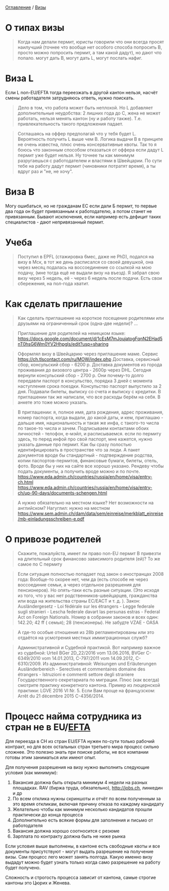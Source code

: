 [Оглавление](/faq/) / [Визы](/faq/inbox/Визы.html)

# О типах визы
> Когда нам делали пермит, юристы говорили что они всегда просят наилучший (точнее что вообще нет особого способа попросить B, просто можно попросить пермит, а там какой дадут), но дают что попало. могут дать B, могут дать L, могут послать нафиг.

# Виза L
Если L non-EU/EFTA тогда переезжать в другой кантон нельзя, насчёт смены работадателя затрудняюсь ответь, нужно поискать.
>Дело в том, что работа может быть неплохой. Но L добавляет дополнительные неудобства: 2 лишних года до С, жена не может работать, нельзя менять кантон (ну и работу также). Т.е. привлекательность такого предложения падает.

>Соглашаясь на оффер предполагай что у тебя будет L. Вероятность получить L выше чем B. Логика выдачи B в принципе не очень известна, плюс очень консервативные квоты. Так то я боюсь что законным способом отказаться от оффера если дадут L пермит уже будет нельзя. Ну точнее ты как минимум разругаешься с работодателем и властями в Швейцарии. По сути тебе на работу дадут пермит (чиновники потратят время), а ты вдруг раз и "не, не хочу".

# Виза B
Могу ошибаться, но не гражданам ЕС если дали Б пермит, то первые два года он будет привязанным к работодателю, а потом станет не привязанным.
Бывают исключения, если например есть дефицит таких специалистов - дают непривязанный пермит.

# Учеба
> Поступил в EPFL (стажировка 6мес, даже не PhD), подался на визу в Мск, в тот же день расписался со своей девушкой, она через месяц подалась на воссоединение со ссылкой на мою подачу, (мне тогда ещё не выдали визу на въезд). Я забрал свою визу через 5 недель, её - через 6 недель после подачи. Есть свои сбережения, на пол-года хватит.

# Как сделать приглашение
> Как сделать приглашение на короткое посещение родителями или друзьями на ограниченный срок (одна-две недели)? ...

> Приглашение для родителей на немецком языке: https://docs.google.com/document/d/1cEsM7mJoujatogFqnN2EHad5nT0hsG6Wm0YV2Hhpgls/edit?usp=sharing

> Оформлял визу в Швейцарию через приглашение маме.
Сервис https://ch.tlscontact.com/ru/MOW/index.php
Доставка, сервисный сбор, консульский сбор - 6200 р.
Доставка документов из города проживания до визового центра - 2600р  через DHL.
Сегодня вернули консульский сбор - 2700 р.
Они почему-то долго передавли паспорт в консульство, порядка 3 дней с момента наступления срока поездки.
Консульство паспорт выпустило за 2 дня. 
Подавали билеты, выписку со счета и выписку с кредитки. В приглашении так же написали, что все расходы берём на себя. В анкете это тоже можно указать.

> В приглашении: я, полное имя, дата рождения, адрес проживания, номер паспорта, когда выдали, до какой даты, и кем, приглашаю - дальше имя, национальность и такая же инфа, с такого-то числа по такое-то числа и зачем. 
Подписываем контактами обоиx личностей - телофон, е-мэйл, и расписываемся.
если по пермиту здесь, то перед инфой про свой паспорт, мне кажется, нужно указать данные про пермит. Как бы сразу полостью идентифицировать в пространстве что за люди. 
А пакет документов вроде бы стандартный - подтверждение родства, копии паспортов-пермитов, финансовые бумаги, билеты, отель, фото. Вроде бы у них на сайте все хорошо указано. Рендеву чтобы подать документы, а получить вроде можно и по почте.
https://www.eda.admin.ch/countries/russia/en/home/visa/entry-ch.html
https://www.eda.admin.ch/countries/russia/en/home/visa/entry-ch/up-90-days/documents-schengen.html

> А нужно обязательно на местном языке? Нет возможности на английском?
Нагуглил: нужно на местном
https://www.sem.admin.ch/dam/data/sem/einreise/merkblatt_einreise/mb-einladungsschreiben-e.pdf

# О привозе родителей
> Скажите, пожалуйста, имеет ли право non-EU пермит B привезти на длительный срок финансово зависимого родителя (ей)? То же самое по С пермиту

>Если ситуация полностью попадает под закон о иностранцах 2008 года: Вообще-то скорее нет, чем да (есть способе не через воссоединие семьи, а через отдельное разрешения для пенсионеров). Но опять-таки есть разные ситуации. (Это исходя из того, что у вас нет родственников-швейцарцев, гражданства или вода на жительства страны ЕС/ЕАСТ и т. д. ). Закон: Ausländergesetz - Loi fédérale sur les étrangers - Legge federale sugli stranieri - Lescha federale davart las persunas estras - Federal Act on Foreign Nationals. Номер в собрании законов и всех один: 142.20; 42 ff ( семья); 28 (пенсионеры). Не забудте VZAE - OASA

> А где-то особые отношения из 28b регламентированы или это отдаётся на усмотрения местных иммиграционных служб?

> Административной и Судебной практикой. Вот например важное из судебной: Urteil BGer 2D_22/2016 vom 13.06.2016, BVGer C-6349/2010 vom 14.01.2013, C-797/2011 vom 14.09.2012, C-6310/2009. Из административной: Weisungen und Erläuterungen Ausländerbereich - Serectives et commentaires domaine des étrangers - Istruzioni e commenti settore degli straniere Государственного секретариата по миграции. Плюс (как всегда) смотрите практику конкретного кантона. Пример из люцернской практики: LGVE 2016 VI Nr. 5. Если Вам проще на французском: Arrêt du 21 décembre 2015 C-4356/2014.

# Процесс найма сотрудника из стран не в EU/[EFTA](https://en.wikipedia.org/wiki/European_Free_Trade_Association)

Для переезда в CH из стран EU/EFTA нужен по-сути только рабочий контракт, но для всех остальных стран третьего мира процесс сильно сложнее. Это полезно знать при поиске работы, не все компании готовы этим заниматься или имеют опыт. 

Для получения разрешения на визу нужно выполнить следующие условия (как минимум):
1. Вакансия должна быть открыта минимум 4 недели на разных площадках. RAV (биржа труда, обязательно), http://jobs.ch, линкедин и др
2. По всем отклика нужны скриншоты и отчёт по всем полученным за это время откликам, включая причину отказа по каждому кандидату
3. Желательно чтобы как минимум несколько кандидатов прошли практически до конца процесса
4. Дополнительно есть всякие формы для заполнения и письмо от работодателя
5. Вакансия должна хорошо соотносится с резюме
6. Зарплата по контракту должна быть не ниже рынка

Если условия выше выполнены, в кантоне есть свободные квоты и все документы присутствуют - могут выдать разрешение на получение визы. Сам процесс лего может занять полгода. Какую именно визу выдадут можно будет узнать только когда само разрешение на работу будет получено.

Сложность и строгость процесса зависит от кантона, самые строгие кантоны это Цюрих и Женева.



